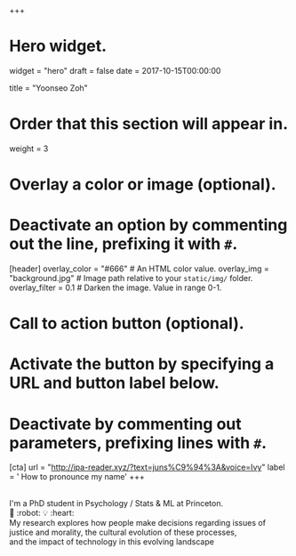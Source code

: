 +++
# Hero widget.
widget = "hero"
draft = false
date = 2017-10-15T00:00:00

title = "Yoonseo Zoh"

# Order that this section will appear in.
weight = 3

# Overlay a color or image (optional).
#   Deactivate an option by commenting out the line, prefixing it with `#`.
[header]
  overlay_color = "#666"  # An HTML color value.
  overlay_img = "background.jpg"  # Image path relative to your `static/img/` folder.
  overlay_filter = 0.1  # Darken the image. Value in range 0-1.

# Call to action button (optional).
#   Activate the button by specifying a URL and button label below.
#   Deactivate by commenting out parameters, prefixing lines with `#`.
[cta]
    url = "http://ipa-reader.xyz/?text=juns%C9%94%3A&voice=Ivy"
    label = '<i class="fas fa-mouse-pointer"></i> How to pronounce my name'
+++

<br>
I'm a PhD student in Psychology / Stats & ML at Princeton. <br>🧠 :robot: 💡 :heart:<br>
My research explores how people make decisions regarding issues of justice and morality, the cultural evolution of these processes, <br> and the impact of technology in this evolving landscape 
<br>
<br>


<script type="text/javascript">

</script>
